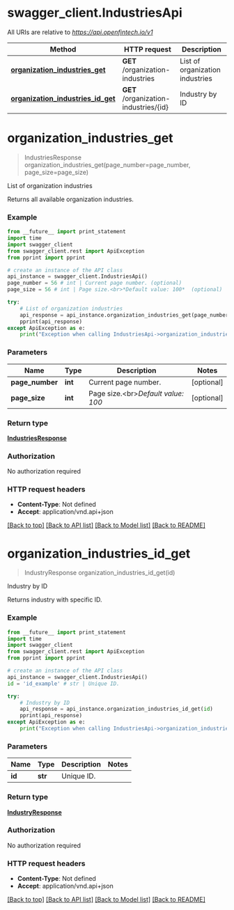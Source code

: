 # swagger_client.IndustriesApi

All URIs are relative to *https://api.openfintech.io/v1*

Method | HTTP request | Description
------------- | ------------- | -------------
[**organization_industries_get**](IndustriesApi.md#organization_industries_get) | **GET** /organization-industries | List of organization industries
[**organization_industries_id_get**](IndustriesApi.md#organization_industries_id_get) | **GET** /organization-industries/{id} | Industry by ID


# **organization_industries_get**
> IndustriesResponse organization_industries_get(page_number=page_number, page_size=page_size)

List of organization industries

Returns all available organization industries. 

### Example 
```python
from __future__ import print_statement
import time
import swagger_client
from swagger_client.rest import ApiException
from pprint import pprint

# create an instance of the API class
api_instance = swagger_client.IndustriesApi()
page_number = 56 # int | Current page number. (optional)
page_size = 56 # int | Page size.<br>*Default value: 100*  (optional)

try: 
    # List of organization industries
    api_response = api_instance.organization_industries_get(page_number=page_number, page_size=page_size)
    pprint(api_response)
except ApiException as e:
    print("Exception when calling IndustriesApi->organization_industries_get: %s\n" % e)
```

### Parameters

Name | Type | Description  | Notes
------------- | ------------- | ------------- | -------------
 **page_number** | **int**| Current page number. | [optional] 
 **page_size** | **int**| Page size.&lt;br&gt;*Default value: 100*  | [optional] 

### Return type

[**IndustriesResponse**](IndustriesResponse.md)

### Authorization

No authorization required

### HTTP request headers

 - **Content-Type**: Not defined
 - **Accept**: application/vnd.api+json

[[Back to top]](#) [[Back to API list]](../README.md#documentation-for-api-endpoints) [[Back to Model list]](../README.md#documentation-for-models) [[Back to README]](../README.md)

# **organization_industries_id_get**
> IndustryResponse organization_industries_id_get(id)

Industry by ID

Returns industry with specific ID. 

### Example 
```python
from __future__ import print_statement
import time
import swagger_client
from swagger_client.rest import ApiException
from pprint import pprint

# create an instance of the API class
api_instance = swagger_client.IndustriesApi()
id = 'id_example' # str | Unique ID.

try: 
    # Industry by ID
    api_response = api_instance.organization_industries_id_get(id)
    pprint(api_response)
except ApiException as e:
    print("Exception when calling IndustriesApi->organization_industries_id_get: %s\n" % e)
```

### Parameters

Name | Type | Description  | Notes
------------- | ------------- | ------------- | -------------
 **id** | **str**| Unique ID. | 

### Return type

[**IndustryResponse**](IndustryResponse.md)

### Authorization

No authorization required

### HTTP request headers

 - **Content-Type**: Not defined
 - **Accept**: application/vnd.api+json

[[Back to top]](#) [[Back to API list]](../README.md#documentation-for-api-endpoints) [[Back to Model list]](../README.md#documentation-for-models) [[Back to README]](../README.md)

